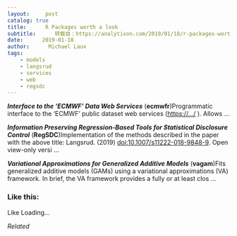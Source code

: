 ```yaml
---
layout:     post
catalog: true
title:      R Packages worth a look
subtitle:      转载自：https://analytixon.com/2019/01/18/r-packages-worth-a-look-1397/
date:      2019-01-18
author:      Michael Laux
tags:
    - models
    - langsrud
    - services
    - web
    - regsdc
---
```


***Interface to the ‘ECMWF’ Data Web Services*** (**ecmwfr**)Programmatic interface to the ‘ECMWF’ public dataset web services (<https://…/> ). Allows …

***Information Preserving Regression-Based Tools for Statistical Disclosure Control*** (**RegSDC**)Implementation of the methods described in the paper with the above title: Langsrud. (2019) <doi:10.1007/s11222-018-9848-9>. Open view-only versi …

***Variational Approximations for Generalized Additive Models*** (**vagam**)Fits generalized additive models (GAMs) using a variational approximations (VA) framework. In brief, the VA framework provides a fully or at least clos …





### Like this:

Like Loading...


*Related*

